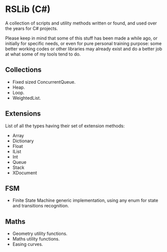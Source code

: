 # RSLib (C#)
A collection of scripts and utility methods written or found, and used over the years for C# projects.

Please keep in mind that some of this stuff has been made a while ago, or initially for specific needs, or even for pure personal training purpose: some better working codes or other libraries may already exist and do a better job at what some of my tools tend to do.


## Collections
- Fixed sized ConcurrentQueue.
- Heap.
- Loop.
- WeightedList.

## Extensions
List of all the types having their set of extension methods:
- Array
- Dictionary
- Float
- IList
- Int
- Queue
- Stack
- XDocument

## FSM
- Finite State Machine generic implementation, using any enum for state and transitions recognition.

## Maths
- Geometry utility functions.
- Maths utility functions.
- Easing curves.
